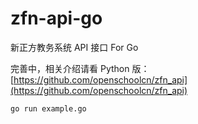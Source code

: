 # zfn-api-go

新正方教务系统 API 接口 For Go

完善中，相关介绍请看 Python 版：
[https://github.com/openschoolcn/zfn_api](https://github.com/openschoolcn/zfn_api)

```bash
go run example.go
```
